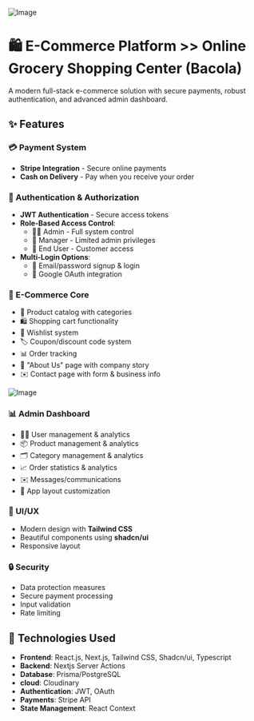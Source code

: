 ![Image](https://github.com/user-attachments/assets/e75216a4-3346-4749-9eff-2ea68742330d)

# 🛍️ E-Commerce Platform >> Online Grocery Shopping Center (Bacola)


A modern full-stack e-commerce solution with secure payments, robust authentication, and advanced admin dashboard.

## ✨ Features

### 💳 Payment System
- **Stripe Integration** - Secure online payments
- **Cash on Delivery** - Pay when you receive your order

### 🔐 Authentication & Authorization
- **JWT Authentication** - Secure access tokens
- **Role-Based Access Control**:
  - 👨‍💼 Admin - Full system control
  - 👔 Manager - Limited admin privileges
  - 👤 End User - Customer access
- **Multi-Login Options**:
  - 📧 Email/password signup & login
  - 🔵 Google OAuth integration

### 🛒 E-Commerce Core
- 🏪 Product catalog with categories
- 🛍️ Shopping cart functionality
- 💝 Wishlist system
- 🏷️ Coupon/discount code system
- 📊 Order tracking
- 📖 "About Us" page with company story
- ✉️ Contact page with form & business info

![Image](https://github.com/user-attachments/assets/aac70a62-0f0c-4b99-9913-bd4deda9ce57)
### 📊 Admin Dashboard
- 🧑‍💼 User management & analytics
- 📦 Product management & analytics
- 🗂️ Category management & analytics
- 📈 Order statistics & analytics
- ✉️ Messages/communications
- 🎨 App layout customization

### 🎨 UI/UX
- Modern design with **Tailwind CSS**
- Beautiful components using **shadcn/ui**
- Responsive layout

### 🔒 Security
- Data protection measures
- Secure payment processing
- Input validation
- Rate limiting

## 🚀 Technologies Used

- **Frontend**: React.js, Next.js, Tailwind CSS, Shadcn/ui, Typescript
- **Backend**: Nextjs Server Actions
- **Database**: Prisma/PostgreSQL
- **cloud**: Cloudinary
- **Authentication**: JWT, OAuth
- **Payments**: Stripe API
- **State Management**: React Context
